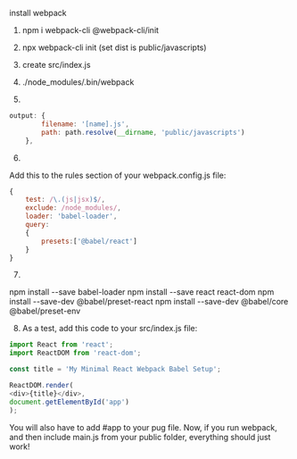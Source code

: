 
install webpack
1. npm i webpack-cli @webpack-cli/init
2. npx webpack-cli init (set dist is public/javascripts)
3. create src/index.js
4. ./node_modules/.bin/webpack

5. 

```javascript
output: {
		filename: '[name].js',
		path: path.resolve(__dirname, 'public/javascripts')
	},
```

6.
Add this to the rules section of your webpack.config.js file:

```javascript
{
    test: /\.(js|jsx)$/,
    exclude: /node_modules/,
    loader: 'babel-loader',
    query:
    {
        presets:['@babel/react']
    }
}
```


7.
npm install --save babel-loader
npm install --save react react-dom
npm install --save-dev @babel/preset-react
npm install --save-dev @babel/core @babel/preset-env

8. As a test, add this code to your src/index.js file:

```javascript
import React from 'react';
import ReactDOM from 'react-dom';

const title = 'My Minimal React Webpack Babel Setup';

ReactDOM.render(
<div>{title}</div>,
document.getElementById('app')
);
```

You will also have to add #app to your pug file. Now, if you run webpack, and then include main.js from your public folder, everything should just work!
